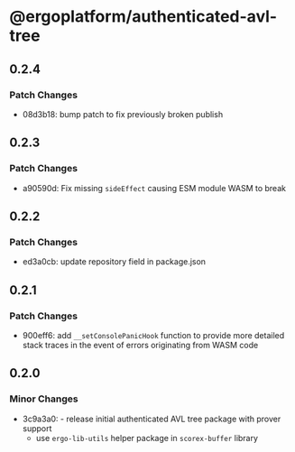 # @ergoplatform/authenticated-avl-tree

## 0.2.4

### Patch Changes

- 08d3b18: bump patch to fix previously broken publish

## 0.2.3

### Patch Changes

- a90590d: Fix missing `sideEffect` causing ESM module WASM to break

## 0.2.2

### Patch Changes

- ed3a0cb: update repository field in package.json

## 0.2.1

### Patch Changes

- 900eff6: add `__setConsolePanicHook` function to provide more detailed stack traces in the event of errors originating from WASM code

## 0.2.0

### Minor Changes

- 3c9a3a0: - release initial authenticated AVL tree package with prover support
  - use `ergo-lib-utils` helper package in `scorex-buffer` library
